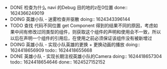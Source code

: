 - DONE 检查为什么 navi 的Debug 目的地的z在0位置
  done:: 1624366249019
- DOING 英雄小队 - 迷雾检查并驱散
  doing:: 1624343396144
- TODO 查找 代码不同位置 get Component 得到的结果不同的原因，考虑如果中间有修改过同类型的组件，则获取这个组件的声明和使用会不一致，所以以后在声明一个组件的引用后，在使用之前必须保证该组件没有被新增过
- DOING 英雄小队 - 实现小队英雄的更换 + 更换动画的播放
  doing:: 1624418656909
  todo:: 1624418655668
- DONE 英雄小队 - 实现长期注视英雄小队的Camera
  doing:: 1624418657304
  todo:: 1624418654646
  done:: 1624527152152